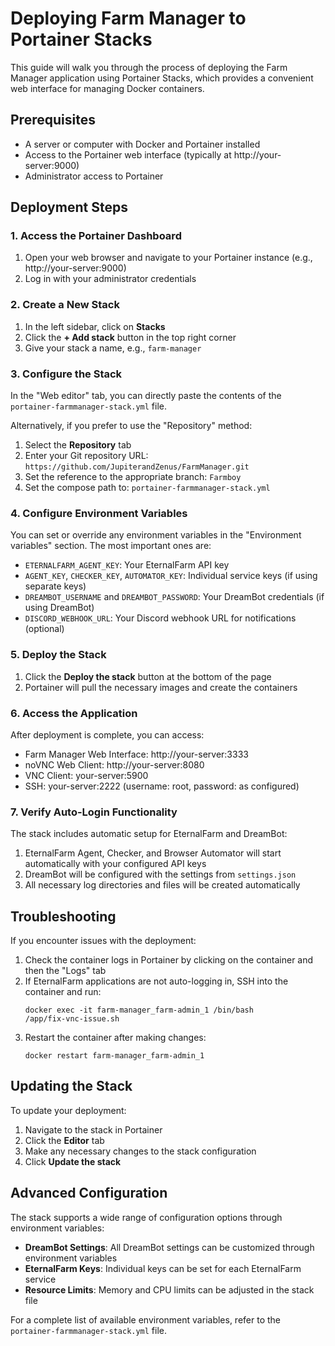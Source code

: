# Deploying Farm Manager to Portainer Stacks

This guide will walk you through the process of deploying the Farm Manager application using Portainer Stacks, which provides a convenient web interface for managing Docker containers.

## Prerequisites

- A server or computer with Docker and Portainer installed
- Access to the Portainer web interface (typically at http://your-server:9000)
- Administrator access to Portainer

## Deployment Steps

### 1. Access the Portainer Dashboard

1. Open your web browser and navigate to your Portainer instance (e.g., http://your-server:9000)
2. Log in with your administrator credentials

### 2. Create a New Stack

1. In the left sidebar, click on **Stacks**
2. Click the **+ Add stack** button in the top right corner
3. Give your stack a name, e.g., `farm-manager`

### 3. Configure the Stack

In the "Web editor" tab, you can directly paste the contents of the `portainer-farmmanager-stack.yml` file. 

Alternatively, if you prefer to use the "Repository" method:

1. Select the **Repository** tab
2. Enter your Git repository URL: `https://github.com/JupiterandZenus/FarmManager.git`
3. Set the reference to the appropriate branch: `Farmboy`
4. Set the compose path to: `portainer-farmmanager-stack.yml`

### 4. Configure Environment Variables

You can set or override any environment variables in the "Environment variables" section. The most important ones are:

- `ETERNALFARM_AGENT_KEY`: Your EternalFarm API key
- `AGENT_KEY`, `CHECKER_KEY`, `AUTOMATOR_KEY`: Individual service keys (if using separate keys)
- `DREAMBOT_USERNAME` and `DREAMBOT_PASSWORD`: Your DreamBot credentials (if using DreamBot)
- `DISCORD_WEBHOOK_URL`: Your Discord webhook URL for notifications (optional)

### 5. Deploy the Stack

1. Click the **Deploy the stack** button at the bottom of the page
2. Portainer will pull the necessary images and create the containers

### 6. Access the Application

After deployment is complete, you can access:

- Farm Manager Web Interface: http://your-server:3333
- noVNC Web Client: http://your-server:8080
- VNC Client: your-server:5900
- SSH: your-server:2222 (username: root, password: as configured)

### 7. Verify Auto-Login Functionality

The stack includes automatic setup for EternalFarm and DreamBot:

1. EternalFarm Agent, Checker, and Browser Automator will start automatically with your configured API keys
2. DreamBot will be configured with the settings from `settings.json`
3. All necessary log directories and files will be created automatically

## Troubleshooting

If you encounter issues with the deployment:

1. Check the container logs in Portainer by clicking on the container and then the "Logs" tab
2. If EternalFarm applications are not auto-logging in, SSH into the container and run:
   ```
   docker exec -it farm-manager_farm-admin_1 /bin/bash
   /app/fix-vnc-issue.sh
   ```
3. Restart the container after making changes:
   ```
   docker restart farm-manager_farm-admin_1
   ```

## Updating the Stack

To update your deployment:

1. Navigate to the stack in Portainer
2. Click the **Editor** tab
3. Make any necessary changes to the stack configuration
4. Click **Update the stack**

## Advanced Configuration

The stack supports a wide range of configuration options through environment variables:

- **DreamBot Settings**: All DreamBot settings can be customized through environment variables
- **EternalFarm Keys**: Individual keys can be set for each EternalFarm service
- **Resource Limits**: Memory and CPU limits can be adjusted in the stack file

For a complete list of available environment variables, refer to the `portainer-farmmanager-stack.yml` file. 